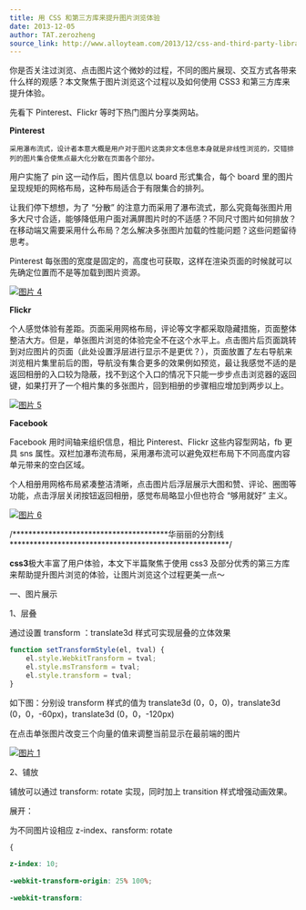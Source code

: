 ```yaml
---
title: 用 CSS 和第三方库来提升图片浏览体验
date: 2013-12-05
author: TAT.zerozheng
source_link: http://www.alloyteam.com/2013/12/css-and-third-party-libraries-used-to-improve-image-browsing-experience/
---
```


<!-- {% raw %} - for jekyll -->

你是否关注过浏览、点击图片这个微妙的过程，不同的图片展现、交互方式各带来什么样的观感？本文聚焦于图片浏览这个过程以及如何使用 CSS3 和第三方库来提升体验。

先看下 Pinterest、Flickr 等时下热门图片分享类网站。

**Pinterest**

    采用瀑布流式，设计者本意大概是用户对于图片这类非文本信息本身就是非线性浏览的，交错排列的图片集合使焦点最大化分散在页面各个部分。

用户实施了 pin 这一动作后，图片信息以 board 形式集合，每个 board 里的图片呈现规矩的网格布局，这种布局适合于有限集合的排列。

让我们停下想想，为了 “分散” 的注意力而采用了瀑布流式，那么究竟每张图片用多大尺寸合适，能够降低用户面对满屏图片时的不适感？不同尺寸图片如何排放？在移动端又需要采用什么布局？怎么解决多张图片加载的性能问题？这些问题留待思考。

Pinterest 每张图的宽度是固定的，高度也可获取，这样在渲染页面的时候就可以先确定位置而不是等加载到图片资源。

[![图片 4](http://www.alloyteam.com/wp-content/uploads/2013/12/图片4.png)](http://www.alloyteam.com/wp-content/uploads/2013/12/图片4.png)

**Flickr**  

个人感觉体验有差距。页面采用网格布局，评论等文字都采取隐藏措施，页面整体整洁大方。但是，单张图片浏览的体验完全不在这个水平上。点击图片后页面跳转到对应图片的页面（此处设置浮层进行显示不是更优？），页面放置了左右导航来浏览相片集里前后的图，导航没有集合更多的效果例如预览，最让我感觉不适的是返回相册的入口较为隐蔽，找不到这个入口的情况下只能一步步点击浏览器的返回键，如果打开了一个相片集的多张图片，回到相册的步骤相应增加到两步以上。

[![图片 5](http://www.alloyteam.com/wp-content/uploads/2013/12/图片5.png)](http://www.alloyteam.com/wp-content/uploads/2013/12/图片5.png)

**Facebook**

Facebook 用时间轴来组织信息，相比 Pinterest、Flickr 这些内容型网站，fb 更具 sns 属性。双栏加瀑布流布局，采用瀑布流可以避免双栏布局下不同高度内容单元带来的空白区域。

个人相册用网格布局紧凑整洁清晰，点击图片后浮层展示大图和赞、评论、圈图等功能，点击浮层关闭按钮返回相册，感觉布局略显小但也符合 “够用就好” 主义。

[![图片 6](http://www.alloyteam.com/wp-content/uploads/2013/12/图片6.png)](http://www.alloyteam.com/wp-content/uploads/2013/12/图片6.png)

/\*\*\*\*\*\*\*\*\*\*\*\*\*\*\*\*\*\*\*\*\*\*\*\*\*\*\*\*\*\*\*\*\*\*\*\*\*\*\*华丽丽的分割线\*\*\*\*\*\*\*\*\*\*\*\*\*\*\*\*\*\*\*\*\*\*\*\*\*\*\*\*\*\*\*\*\*\*\*\*\*\*\*\*\*\*\*\*\*\*\*\*\*\*\*\*\*\*\*/

**css3**极大丰富了用户体验，本文下半篇聚焦于使用 css3 及部分优秀的第三方库来帮助提升图片浏览的体验，让图片浏览这个过程更美一点～

一、图片展示

1、层叠

通过设置 transform ：translate3d 样式可实现层叠的立体效果

```javascript
function setTransformStyle(el, tval) {
    el.style.WebkitTransform = tval;
    el.style.msTransform = tval;
    el.style.transform = tval;
}
```

如下图：分别设 transform 样式的值为 translate3d (0，0，0)，translate3d (0，0，-60px)，translate3d (0，0，-120px)

在点击单张图片改变三个向量的值来调整当前显示在最前端的图片

[![图片 1](http://www.alloyteam.com/wp-content/uploads/2013/12/图片1.png)](http://www.alloyteam.com/wp-content/uploads/2013/12/图片1.png)

2、铺放

铺放可以通过 transform: rotate 实现，同时加上 transition 样式增强动画效果。

展开：

为不同图片设相应 z-index、ransform: rotate

```css
{
 
z-index: 10;
 
-webkit-transform-origin: 25% 100%;
 
-webkit-transform:
```


<!-- {% endraw %} - for jekyll -->